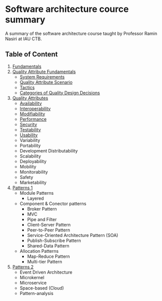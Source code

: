 # Software architecture cource summary
A summary of the software architecture course taught by Professor Ramin Nasiri at IAU CTB.

## Table of Content
1. [Fundamentals](https://github.com/rsthegeek/Software-architecture-summary/blob/main/Base.md)
2. [Quality Attribute Fundamentals](https://github.com/rsthegeek/Software-architecture-summary/blob/main/Quality%20attribute%20base.md)
	- [System Requirements](https://github.com/rsthegeek/Software-architecture-summary/blob/main/Quality%20attribute%20base.md#System-Requirements)
	- [Quality Attribute Scenario](https://github.com/rsthegeek/Software-architecture-summary/blob/main/Quality%20attribute%20base.md#Quality-Attribute-Scenario)
	- [Tactics](https://github.com/rsthegeek/Software-architecture-summary/blob/main/Quality%20attribute%20base.md#Tactics)
	- [Categories of Quality Design Decisions](https://github.com/rsthegeek/Software-architecture-summary/blob/main/Quality%20attribute%20base.md#Categories-of-Quality-Design-Decisions)
3. [Quality Attributes](https://github.com/rsthegeek/Software-architecture-summary/blob/main/Quality%20attributes.md)
    - [Availability](https://github.com/rsthegeek/Software-architecture-summary/blob/main/Quality%20attributes.md#availability)
    - [lnteroperability](https://github.com/rsthegeek/Software-architecture-summary/blob/main/Quality%20attributes.md#interoperability)
    - [Modifiability](https://github.com/rsthegeek/Software-architecture-summary/blob/main/Quality%20attributes.md#modifiability)
    - [Performance](https://github.com/rsthegeek/Software-architecture-summary/blob/main/Quality%20attributes.md#performance)
    - [Security](https://github.com/rsthegeek/Software-architecture-summary/blob/main/Quality%20attributes.md#security)
    - [Testability](https://github.com/rsthegeek/Software-architecture-summary/blob/main/Quality%20attributes.md#testability)
    - [Usability](https://github.com/rsthegeek/Software-architecture-summary/blob/main/Quality%20attributes.md#usability)
    - Variability
    - Portability
    - Development Distributability
    - Scalability
    - Deployability
    - Mobility
    - Monitorability
    - Safety
    - Marketability
4. [Patterns 1](https://github.com/rsthegeek/Software-architecture-summary/blob/main/Patterns.md)
	- Module Patterns
		- Layered
	- Component & Conector patterns
		- Broker Pattern
		- MVC
		- Pipe and Filter
		- Client-Server Pattern
		- Peer-to-Peer Pattern
		- Service-Oriented Architecture Pattern (SOA)
		- Publish-Subscribe Pattern
		- Shared-Data Pattern
	- Allocation Patterns
		- Map-Reduce Pattern
		- Multi-tier Pattern
5. [Patterns 2](https://github.com/rsthegeek/Software-architecture-summary/blob/main/Patterns%20-%20Mark%20Richards.md)
	- Event Driven Architecture
	- Microkernel
	- Microservice
	- Space-based (Cloud)
	- Pattern-analysis
